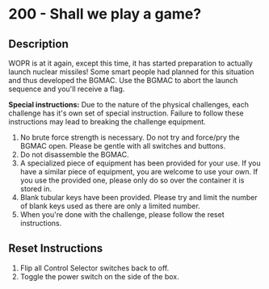# 200 - Shall we play a game?

## Description
WOPR is at it again, except this time, it has started preparation to actually launch nuclear missiles! Some smart people had planned for this situation and thus developed the BGMAC. Use the BGMAC to abort the launch sequence and you'll receive a flag.

**Special instructions:**
Due to the nature of the physical challenges, each challenge has it's own set of special instruction. Failure to follow these instructions may lead to breaking the challenge equipment.
1. No brute force strength is necessary. Do not try and force/pry the BGMAC open. Please be gentle with all switches and buttons.
2. Do not disassemble the BGMAC.
3. A specialized piece of equipment has been provided for your use. If you have a similar piece of equipment, you are welcome to use your own. If you use the provided one, please only do so over the container it is stored in.
4. Blank tubular keys have been provided. Please try and limit the number of blank keys used as there are only a limited number.
5. When you're done with the challenge, please follow the reset instructions.

## Reset Instructions
1. Flip all Control Selector switches back to off.
2. Toggle the power switch on the side of the box.
